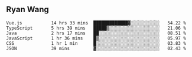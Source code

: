 ## Ryan Wang

<!--START_SECTION:waka-->

```text
Vue.js           14 hrs 33 mins  █████████████▓░░░░░░░░░░░   54.22 %
TypeScript       5 hrs 39 mins   █████▒░░░░░░░░░░░░░░░░░░░   21.06 %
Java             2 hrs 17 mins   ██░░░░░░░░░░░░░░░░░░░░░░░   08.51 %
JavaScript       1 hr 36 mins    █▒░░░░░░░░░░░░░░░░░░░░░░░   05.97 %
CSS              1 hr 1 min      █░░░░░░░░░░░░░░░░░░░░░░░░   03.83 %
JSON             39 mins         ▓░░░░░░░░░░░░░░░░░░░░░░░░   02.43 %
```

<!--END_SECTION:waka-->

